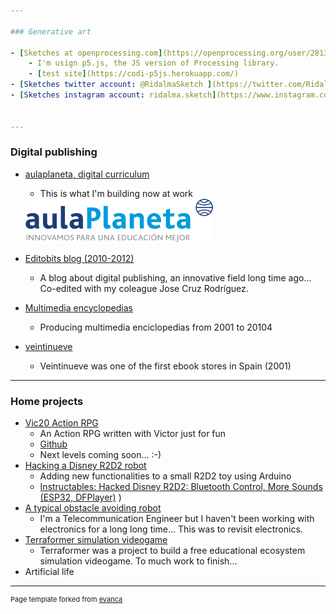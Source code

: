 ```yaml
---

### Generative art

- [Sketches at openprocessing.com](https://openprocessing.org/user/281314/?view=sketches)
    - I'm usign p5.js, the JS version of Processing library.
    - [test site](https://codi-p5js.herokuapp.com/)
- [Sketches twitter account: @RidalmaSketch ](https://twitter.com/RidalmaSketch)
- [Sketches instagram account: ridalma.sketch](https://www.instagram.com/ridalma.sketch/)


---
```


### Digital publishing


- [aulaplaneta, digital curriculum](http://aulaplaneta.com/)
    - This is what I'm building now at work

    <img src="images/logo-aulaplaneta-innovamos-transparente-300x70.png?raw=true"/>


- [Editobits blog (2010-2012)](https://editobits.blogspot.com/)
    - A blog about digital publishing, an innovative field long time ago... Co-edited with my coleague Jose Cruz Rodríguez.

- [Multimedia encyclopedias](https://www.youtube.com/watch?v=-EEav6lPy-c)
    - Producing multimedia enciclopedias from 2001 to 20104

- [veintinueve](http://www.veintinueve.com/)
    - Veintinueve was one of the first ebook stores in Spain (2001)
    
---

### Home projects

- [Vic20 Action RPG](https://youtu.be/b3BdMNDb070)
    - An Action RPG written with Victor just for fun
    - [Github](https://github.com/taganz/vic20_rpg) 
    - Next levels coming soon...  :-) 
- [Hacking a Disney R2D2 robot](https://www.youtube.com/watch?v=UKkw1i2dHGM&feature=emb_logo)
    - Adding new functionalities to a small R2D2 toy using Arduino 
    - [Instructables: Hacked Disney R2D2: Bluetooth Control, More Sounds (ESP32, DFPlayer)](https://www.instructables.com/Hacked-Disney-R2D2/)  )
- [A typical obstacle avoiding robot](https://youtu.be/vY8IPSdduss)
    - I'm a Telecommunication Engineer but I haven't been working with electronics for a long long time... This was to revisit electronics. 
- [Terraformer simulation videogame](https://terraformersim.wordpress.com/)
    - Terraformer was a project to build a free educational ecosystem simulation videogame. To much work to finish...
- Artificial life





---
<p style="font-size:11px">Page template forked from <a href="https://github.com/evanca/quick-portfolio">evanca</a></p>
<!-- Remove above link if you don't want to attibute -->
